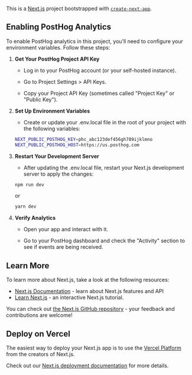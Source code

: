 This is a [Next.js](https://nextjs.org/) project bootstrapped with [`create-next-app`](https://github.com/vercel/next.js/tree/canary/packages/create-next-app).

## Enabling PostHog Analytics

To enable PostHog analytics in this project, you’ll need to configure your environment variables. Follow these steps:

1. **Get Your PostHog Project API Key**

    - Log in to your PostHog account (or your self-hosted instance).

    - Go to Project Settings > API Keys.

    - Copy your Project API Key (sometimes called "Project Key" or "Public Key").

2. **Set Up Environment Variables**

    - Create or update your .env.local file in the root of your project with the following variables:

    ```bash
    NEXT_PUBLIC_POSTHOG_KEY=phc_abc123def456gh789ijklmno
    NEXT_PUBLIC_POSTHOG_HOST=https://us.posthog.com
    ```

3. **Restart Your Development Server**

    - After updating the .env.local file, restart your Next.js development server to apply the changes:

    ```bash
    npm run dev
    ```

    or

    ```bash
    yarn dev
    ```

4. **Verify Analytics**

    - Open your app and interact with it.

    - Go to your PostHog dashboard and check the "Activity" section to see if events are being received.

## Learn More

To learn more about Next.js, take a look at the following resources:

- [Next.js Documentation](https://nextjs.org/docs) - learn about Next.js features and API
- [Learn Next.js](https://nextjs.org/learn) - an interactive Next.js tutorial.

You can check out [the Next.js GitHub repository](https://github.com/vercel/next.js/) - your feedback and contributions are welcome!

## Deploy on Vercel

The easiest way to deploy your Next.js app is to use the [Vercel Platform](https://vercel.com/new?utm_medium=default-template&filter=next.js&utm_source=create-next-app&utm_campaign=create-next-app-readme) from the creators of Next.js.

Check out our [Next.js deployment documentation](https://nextjs.org/docs/deployment) for more details.
